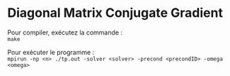 # Diagonal Matrix Conjugate Gradient

Pour compiler, exécutez la commande : <br/>
``` make ```

Pour exécuter le programme : <br/>
``` mpirun -np <n> ./tp.out -solver <solver> -precond <precondID> -omega <omega> ```
